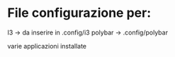 # File configurazione per:
I3 -> da inserire in .config/i3
polybar -> .config/polybar

varie applicazioni installate

